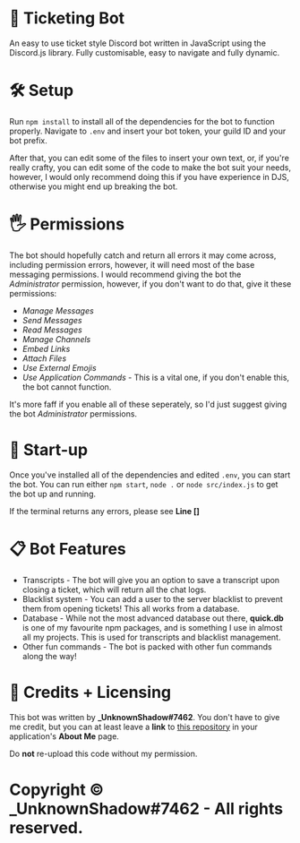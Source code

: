 # 🎫 Ticketing Bot
An easy to use ticket style Discord bot written in JavaScript using the Discord.js library.
Fully customisable, easy to navigate and fully dynamic.

# 🛠 Setup
Run `npm install` to install all of the dependencies for the bot to function properly.
Navigate to `.env` and insert your bot token, your guild ID and your bot prefix.

After that, you can edit some of the files to insert your own text, or, if you're really crafty, you can edit some of the code to make the bot suit your needs, however, I would only recommend doing this if you have experience in DJS, otherwise you might end up breaking the bot.

# 🖐 Permissions
The bot should hopefully catch and return all errors it may come across, including permission errors, however, it will need most of the base messaging permissions.
I would recommend giving the bot the *Administrator* permission, however, if you don't want to do that, give it these permissions:
* *Manage Messages*
* *Send Messages*
* *Read Messages*
* *Manage Channels*
* *Embed Links*
* *Attach Files*
* *Use External Emojis*
* *Use Application Commands* - This is a vital one, if you don't enable this, the bot cannot function.

It's more faff if you enable all of these seperately, so I'd just suggest giving the bot *Administrator* permissions.

# 🤖 Start-up
Once you've installed all of the dependencies and edited `.env`, you can start the bot.
You can run either `npm start`, `node .` or `node src/index.js` to get the bot up and running.

If the terminal returns any errors, please see **Line []**

# 📋 Bot Features
* Transcripts - The bot will give you an option to save a transcript upon closing a ticket, which will return all the chat logs.
* Blacklist system - You can add a user to the server blacklist to prevent them from opening tickets! This all works from a database.
* Database - While not the most advanced database out there, **quick.db** is one of my favourite npm packages, and is something I use in almost all my projects. This is used for transcripts and blacklist management.
* Other fun commands - The bot is packed with other fun commands along the way!

# 👥 Credits + Licensing
This bot was written by **_UnknownShadow#7462**.
You don't have to give me credit, but you can at least leave a **link** to [this repository](https://github.com/unknownshadow-s/ticketing-bot) in your application's **About Me** page.

Do **not** re-upload this code without my permission.

# Copyright © _UnknownShadow#7462 - All rights reserved.
